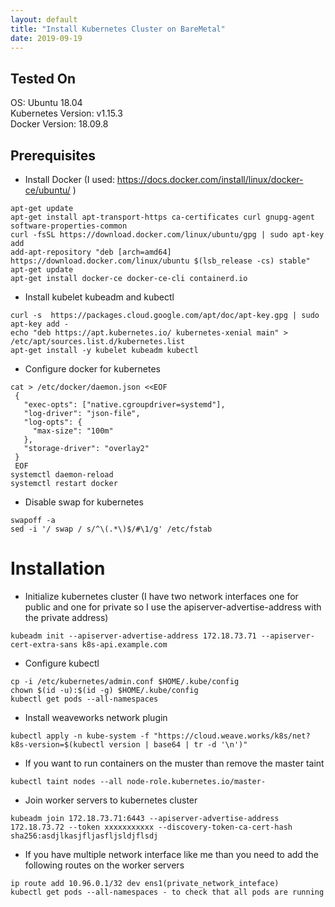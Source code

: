```yaml
---
layout: default
title: "Install Kubernetes Cluster on BareMetal"
date: 2019-09-19
---
```


## Tested On
OS: Ubuntu 18.04  
Kubernetes Version: v1.15.3  
Docker Version: 18.09.8  

## Prerequisites
* Install Docker (I used: <https://docs.docker.com/install/linux/docker-ce/ubuntu/> )

```
apt-get update
apt-get install apt-transport-https ca-certificates curl gnupg-agent software-properties-common
curl -fsSL https://download.docker.com/linux/ubuntu/gpg | sudo apt-key add
add-apt-repository "deb [arch=amd64] https://download.docker.com/linux/ubuntu $(lsb_release -cs) stable"
apt-get update
apt-get install docker-ce docker-ce-cli containerd.io
```

* Install kubelet kubeadm and kubectl

```
curl -s  https://packages.cloud.google.com/apt/doc/apt-key.gpg | sudo apt-key add -
echo "deb https://apt.kubernetes.io/ kubernetes-xenial main" > /etc/apt/sources.list.d/kubernetes.list
apt-get install -y kubelet kubeadm kubectl
```

* Configure docker for kubernetes

```
cat > /etc/docker/daemon.json <<EOF
 {
   "exec-opts": ["native.cgroupdriver=systemd"],
   "log-driver": "json-file",
   "log-opts": {
     "max-size": "100m"
   },
   "storage-driver": "overlay2"
 }
 EOF
systemctl daemon-reload
systemctl restart docker
```

* Disable swap for kubernetes

```
swapoff -a
sed -i '/ swap / s/^\(.*\)$/#\1/g' /etc/fstab
```

# Installation
* Initialize kubernetes cluster (I have two network interfaces one for public and one for private so I use the apiserver-advertise-address with the private address)

```
kubeadm init --apiserver-advertise-address 172.18.73.71 --apiserver-cert-extra-sans k8s-api.example.com
```

* Configure kubectl

```
cp -i /etc/kubernetes/admin.conf $HOME/.kube/config
chown $(id -u):$(id -g) $HOME/.kube/config
kubectl get pods --all-namespaces
```

* Install weaveworks network plugin

```
kubectl apply -n kube-system -f "https://cloud.weave.works/k8s/net?k8s-version=$(kubectl version | base64 | tr -d '\n')"
```

* If you want to run containers on the muster than remove the master taint

```
kubectl taint nodes --all node-role.kubernetes.io/master-
```

* Join worker servers to kubernetes cluster

```
kubeadm join 172.18.73.71:6443 --apiserver-advertise-address 172.18.73.72 --token xxxxxxxxxxx --discovery-token-ca-cert-hash sha256:asdjlkasjfljasfljsldjflsdj
```

* If you have multiple network interface like me than you need to add the following routes on the worker servers

```
ip route add 10.96.0.1/32 dev ens1(private_network_inteface)
kubectl get pods --all-namespaces - to check that all pods are running
```
